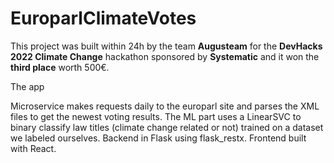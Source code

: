 # EuroparlClimateVotes

This project was built within 24h by the team **Augusteam** for the **DevHacks 2022 Climate Change** hackathon sponsored by **Systematic** and it won the **third place** worth 500€.

The app

Microservice makes requests daily to the europarl site and parses the XML files to get the newest voting results.
The ML part uses a LinearSVC to binary classify law titles (climate change related or not) trained on a dataset we labeled ourselves.
Backend in Flask using flask_restx.
Frontend built with React.
